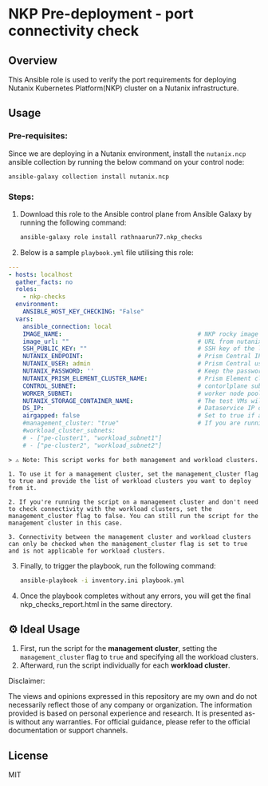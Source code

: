 # NKP Pre-deployment - port connectivity check 

## Overview
This Ansible role is used to verify the port requirements for deploying Nutanix Kubernetes Platform(NKP) cluster on a Nutanix infrastructure.


## Usage

### Pre-requisites:
Since we are deploying in a Nutanix environment, install the `nutanix.ncp` ansible collection by running the below command on your control node:  

    ansible-galaxy collection install nutanix.ncp

### Steps:
1. Download this role to the Ansible control plane from Ansible Galaxy by running the following command:
    ```sh
    ansible-galaxy role install rathnaarun77.nkp_checks
    ```

2. Below is a sample `playbook.yml` file utilising this role:
```yaml
---
- hosts: localhost
  gather_facts: no
  roles:
    - nkp-checks
  environment:
    ANSIBLE_HOST_KEY_CHECKING: "False"
  vars:
    ansible_connection: local
    IMAGE_NAME:                                      # NKP rocky image name(don't use cis image)
    image_url: ""                                    # URL from nutanix portal for the image name specified above
    SSH_PUBLIC_KEY: ""                               # SSH key of the local machine, where you run the ansible playbook           
    NUTANIX_ENDPOINT:                                # Prism Central IP address
    NUTANIX_USER: admin                              # Prism Central username
    NUTANIX_PASSWORD: ''                             # Keep the password enclosed between single quotes - Ex: 'password'                                      
    NUTANIX_PRISM_ELEMENT_CLUSTER_NAME:              # Prism Element cluster name
    CONTROL_SUBNET:                                  # contorlplane subnet name as per prism
    WORKER_SUBNET:                                   # worker node pool subnet as per prism
    NUTANIX_STORAGE_CONTAINER_NAME:                  # The test VMs will be deployed here
    DS_IP:                                           # Dataservice IP of prism element
    airgapped: false                                 # Set to true if airgapped, also ensure to upload the VM image manually
    #management_cluster: "true"                      # If you are running pre-checks for management cluster and want to also check connectivity to workload clusters, then set management_cluster as true and also specify the workload clusters, in specified format.
    #workload_cluster_subnets:
    # - ["pe-cluster1", "workload_subnet1"]        
    # - ["pe-cluster2", "workload_subnet2"]

```

    > ⚠️ Note: This script works for both management and workload clusters.

    1. To use it for a management cluster, set the management_cluster flag to true and provide the list of workload clusters you want to deploy from it.

    2. If you're running the script on a management cluster and don't need to check connectivity with the workload clusters, set the management_cluster flag to false. You can still run the script for the management cluster in this case.

    3. Connectivity between the management cluster and workload clusters can only be checked when the management_cluster flag is set to true and is not applicable for workload clusters.

3. Finally, to trigger the playbook, run the following command:
    ```sh
    ansible-playbook -i inventory.ini playbook.yml
    ```

4. Once the playbook completes without any errors, you will get the final nkp_checks_report.html in the same directory.


## ⚙️ Ideal Usage

1. First, run the script for the **management cluster**, setting the `management_cluster` flag to `true` and specifying all the workload clusters.
2. Afterward, run the script individually for each **workload cluster**.

Disclaimer:

The views and opinions expressed in this repository are my own and do not necessarily reflect those of any company or organization. The information provided is based on personal experience and research. It is presented as-is without any warranties. For official guidance, please refer to the official documentation or support channels.

## License
MIT